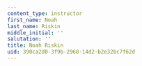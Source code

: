 ```yaml
---
content_type: instructor
first_name: Noah
last_name: Riskin
middle_initial: ''
salutation: ''
title: Noah Riskin
uid: 390ca2d0-3f9b-2968-14d2-b2e32bc7f62d
---
```

